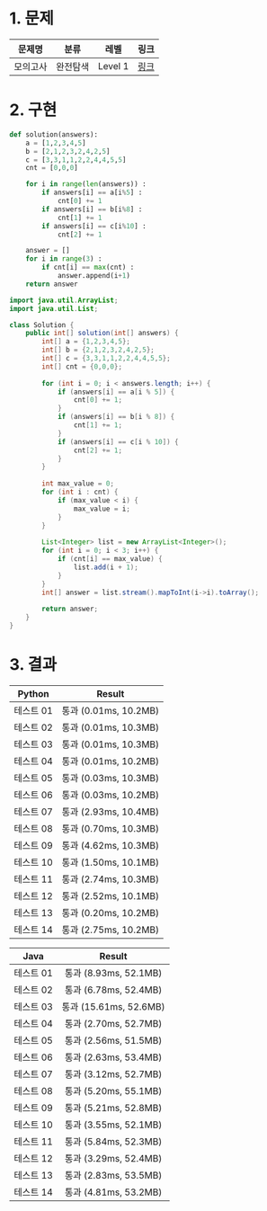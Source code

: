 # 1. 문제
|문제명|분류|레벨|링크|
|:--:|:--:|:--:|:--:|
|모의고사|완전탐색|Level 1|[링크](https://programmers.co.kr/learn/courses/30/lessons/42840)|

# 2. 구현
```python
def solution(answers):
    a = [1,2,3,4,5]
    b = [2,1,2,3,2,4,2,5]
    c = [3,3,1,1,2,2,4,4,5,5]
    cnt = [0,0,0]

    for i in range(len(answers)) :
        if answers[i] == a[i%5] :
            cnt[0] += 1
        if answers[i] == b[i%8] :
            cnt[1] += 1
        if answers[i] == c[i%10] :
            cnt[2] += 1

    answer = []
    for i in range(3) :
        if cnt[i] == max(cnt) :
            answer.append(i+1)
    return answer
```
```java
import java.util.ArrayList;
import java.util.List;

class Solution {
    public int[] solution(int[] answers) {
        int[] a = {1,2,3,4,5};
	    int[] b = {2,1,2,3,2,4,2,5};
	    int[] c = {3,3,1,1,2,2,4,4,5,5};
	    int[] cnt = {0,0,0};
	    
	    for (int i = 0; i < answers.length; i++) {
	    	if (answers[i] == a[i % 5]) {
	    		cnt[0] += 1;
	    	}
	    	if (answers[i] == b[i % 8]) {
	    		cnt[1] += 1;
	    	}
	    	if (answers[i] == c[i % 10]) {
	    		cnt[2] += 1;
	    	}
	    }
	    
	    int max_value = 0;
	    for (int i : cnt) {
			if (max_value < i) {
				max_value = i;
			}
		}
	    
	    List<Integer> list = new ArrayList<Integer>();
	    for (int i = 0; i < 3; i++) {
			if (cnt[i] == max_value) {
				list.add(i + 1);
			}
		}
	    int[] answer = list.stream().mapToInt(i->i).toArray();
        
        return answer;
    }
}
```
# 3. 결과
|Python|Result|
|:--:|:--:|
|테스트 01|통과 (0.01ms, 10.2MB)|
|테스트 02|통과 (0.01ms, 10.3MB)|
|테스트 03|통과 (0.01ms, 10.3MB)|
|테스트 04|통과 (0.01ms, 10.2MB)|
|테스트 05|통과 (0.03ms, 10.3MB)|
|테스트 06|통과 (0.03ms, 10.2MB)|
|테스트 07|통과 (2.93ms, 10.4MB)|
|테스트 08|통과 (0.70ms, 10.3MB)|
|테스트 09|통과 (4.62ms, 10.3MB)|
|테스트 10|통과 (1.50ms, 10.1MB)|
|테스트 11|통과 (2.74ms, 10.3MB)|
|테스트 12|통과 (2.52ms, 10.1MB)|
|테스트 13|통과 (0.20ms, 10.2MB)|
|테스트 14|통과 (2.75ms, 10.2MB)|

|Java|Result|
|:--:|:--:|
|테스트 01|통과 (8.93ms, 52.1MB)|
|테스트 02|통과 (6.78ms, 52.4MB)|
|테스트 03|통과 (15.61ms, 52.6MB)|
|테스트 04|통과 (2.70ms, 52.7MB)|
|테스트 05|통과 (2.56ms, 51.5MB)|
|테스트 06|통과 (2.63ms, 53.4MB)|
|테스트 07|통과 (3.12ms, 52.7MB)|
|테스트 08|통과 (5.20ms, 55.1MB)|
|테스트 09|통과 (5.21ms, 52.8MB)|
|테스트 10|통과 (3.55ms, 52.1MB)|
|테스트 11|통과 (5.84ms, 52.3MB)|
|테스트 12|통과 (3.29ms, 52.4MB)|
|테스트 13|통과 (2.83ms, 53.5MB)|
|테스트 14|통과 (4.81ms, 53.2MB)|
#

